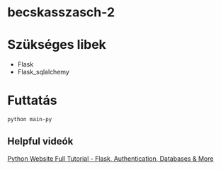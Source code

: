 ﻿# becskasszasch-2

# Szükséges libek

- Flask
- Flask_sqlalchemy

# Futtatás

```bash
python main-py
```

## Helpful videók
[Python Website Full Tutorial - Flask, Authentication, Databases & More](https://www.youtube.com/watch?v=dam0GPOAvVI)
